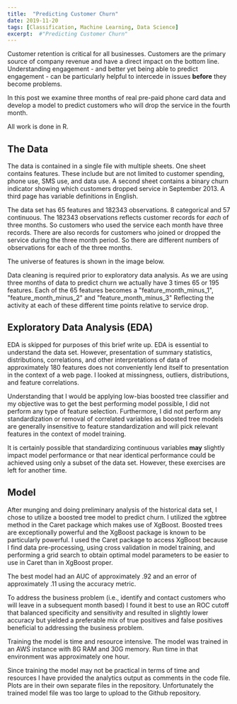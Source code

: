 ```yaml
---
title:  "Predicting Customer Churn"
date: 2019-11-20
tags: [Classification, Machine Learning, Data Science]
excerpt:  #"Predicting Customer Churn"
---
```


Customer retention is critical for all businesses.  Customers are the primary source of company revenue and
have a direct impact on the bottom line. Understanding engagement - and better yet being able to predict
engagement - can be particularly helpful to intercede in issues **before** they become problems.

In this post we examine three months of real pre-paid phone card data and develop a model to predict
customers who will drop the service in the fourth month.

All work is done in R.

## The Data

The data is contained in a single file with multiple sheets.  One sheet contains features. These include but are not limited to customer spending, phone use, SMS use, and data use. A second sheet contains a binary churn indicator showing which customers dropped service in September 2013. A third page has variable definitions in English.

The data set has 65 features and 182343 observations. 8 categorical and 57 continuous. The 182343 observations reflects customer records for *each* of three months.  So customers who used the service each month have three records.  There are also records for customers who joined or dropped the service during the three month period.  So there are different numbers of observations for each of the three months.

The universe of features is shown in the image below.

<script src="https://gist.github.com/mksamelson/37b811bbb3e5f73e9eabfff23ab9c2ed.js"></script>

Data cleaning is required prior to exploratory data analysis.  As we are using three months of data to predict churn we actually have 3 times 65 or 195 features.  Each of the 65 features becomes a "feature_month_minus_1", "feature_month_minus_2" and "feature_month_minus_3"  Reflecting the activity at each of these different time points relative to service drop.   

## Exploratory Data Analysis (EDA)

EDA is skipped for purposes of this brief write up.  EDA is essential to understand the data set.  However, presentation of summary statistics, distributions, correlations, and other interpretations of data of approximately 180 features does not conveniently lend
itself to presentation in the context of a web page.  I looked at missingness, outliers, distributions, and feature correlations.  

Understanding that I would be applying low-bias boosted tree classifier and my objective was to get the best performing model possible, I did not perform any type of feature selection.  Furthermore, I did not perform any standardization or removal of correlated variables as
boosted tree models are generally insensitive to feature standardization and will pick relevant features in the context of model training.

It is certainly possible that standardizing continuous variables **may** slightly impact model performance or that near identical
performance could be achieved using only a subset of the data set.  However, these exercises are left for another time.

## Model

After munging and doing preliminary analysis of the historical data set, I chose to utilize a boosted tree model to predict churn. I utilized the xgbtree method in the Caret package which makes use of XgBoost. Boosted trees are exceptionally powerful and the XgBoost package is known to be particularly powerful. I used the Caret package to access XgBoost because I find data pre-processing, using cross validation in model training, and performing a grid search to obtain optimal model parameters to be easier to use in Caret than in XgBoost proper.

The best model had an AUC of approximately .92 and an error of approximately .11 using the accuracy metric.

To address the business problem (i.e., identify and contact customers who will leave in a subsequent month based) I found it best to use an ROC cutoff that balanced specificity and sensitivity and resulted in slightly lower accuracy but yielded a preferable mix of true positives and false positives beneficial to addressing the business problem.

Training the model is time and resource intensive. The model was trained in an AWS instance with 8G RAM and 30G memory. Run time in that environment was approximately one hour.

Since training the model may not be practical in terms of time and resources I have provided the analytics output as comments in the code file. Plots are in their own separate files in the repository. Unfortunately the trained model file was too large to upload to the Github repository.

<script src="https://gist.github.com/mksamelson/9073eac9e4ab9f0320d3cb8b44c68876.js"></script>
